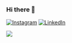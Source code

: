 ### Hi there 👋

[![Instagram](https://img.shields.io/badge/-Instagram-e4405f?style=round-square&logo=instagram&logoColor=white&link=https://www.instagram.com/kevin-grylls)](https://www.instagram.com/kevin_grylls)
[![LinkedIn](https://img.shields.io/badge/-LinkedIn-0077b5?style=round-square&logo=linkedin&logoColor=white&link=https://www.linkedin.com/in/kevin-sanghyeon-you)](https://www.linkedin.com/in/kevin-sanghyeon-you)

![](https://github-readme-stats.vercel.app/api/top-langs/?username=kevin-grylls&layout=compact)

<!--
**kevin-grylls/kevin-grylls** is a ✨ _special_ ✨ repository because its `README.md` (this file) appears on your GitHub profile.

Here are some ideas to get you started:

- 🔭 I’m currently working on ...
- 🌱 I’m currently learning ...
- 👯 I’m looking to collaborate on ...
- 🤔 I’m looking for help with ...
- 💬 Ask me about ...
- 📫 How to reach me: ...
- 😄 Pronouns: ...
- ⚡ Fun fact: ...
-->
